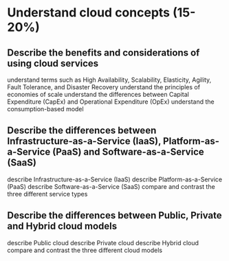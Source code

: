 # Understand cloud concepts (15-20%)

## Describe the benefits and considerations of using cloud services

understand terms such as High Availability, Scalability, Elasticity, Agility, Fault Tolerance, and Disaster Recovery
understand the principles of economies of scale
understand the differences between Capital Expenditure (CapEx) and Operational Expenditure (OpEx)
understand the consumption-based model

## Describe the differences between Infrastructure-as-a-Service (IaaS), Platform-as-a-Service (PaaS) and Software-as-a-Service (SaaS)

describe Infrastructure-as-a-Service (IaaS)
describe Platform-as-a-Service (PaaS)
describe Software-as-a-Service (SaaS)
compare and contrast the three different service types

## Describe the differences between Public, Private and Hybrid cloud models

describe Public cloud
describe Private cloud
describe Hybrid cloud
compare and contrast the three different cloud models
